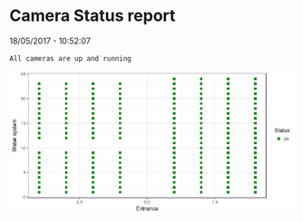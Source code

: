 Camera Status report
================
18/05/2017 - 10:52:07

    All cameras are up and running

![](camreport_files/figure-markdown_github/unnamed-chunk-2-1.png)
